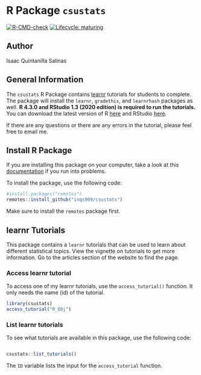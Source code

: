 
<!-- README.md is generated from README.Rmd. Please edit that file -->

# R Package `csustats`

<!-- badges: start -->

[![R-CMD-check](https://github.com/inqs909/csustats/actions/workflows/R-CMD-check.yaml/badge.svg)](https://github.com/inqs909/csustats/actions/workflows/R-CMD-check.yaml)
[![Lifecycle:
maturing](https://img.shields.io/badge/lifecycle-maturing-blue.svg)](https://www.tidyverse.org/lifecycle/#maturing)

<!-- badges: end -->

## Author

Isaac Quintanilla Salinas

## General Information

The `csustats` R Package contains
[learnr](https://rstudio.github.io/learnr/) tutorials for students to
complete. The package will install the `learnr`, `gradethis`, and
`learnrhash` packages as well. **R 4.3.0 and RStudio 1.3 (2020 edition)
is required to run the tutorials.** You can download the latest version
of R [here](https://cloud.r-project.org/) and RStudio
[here](https://posit.co/download/rstudio-desktop/).

If there are any questions or there are any errors in the tutorial,
please feel free to email me.

## Install R Package

If you are installing this package on your computer, take a look at this
[documentation](https://www.inqs.info/csustats/articles/install.html) if
you run into problems.

To install the package, use the following code:

``` r
#install.packages("remotes")
remotes::install_github("inqs909/csustats")
```

Make sure to install the `remotes` package first.

## learnr Tutorials

This package contains a `learnr` tutorials that can be used to learn
about different statistical topics. View the vignette on tutorials to
get more information. Go to the articles section of the website to find
the page.

### Access learnr tutorial

To access one of my learnr tutorials, use the `access_tutorial()`
function. It only needs the name (id) of the tutorial.

``` r
library(csustats)
access_tutorial("R_Obj")
```

### List learnr tutorials

To see what tutorials are available in this package, use the following
code:

``` r

csustats::list_tutorials()
```

The `ID` variable lists the input for the `access_tutorial` function.
